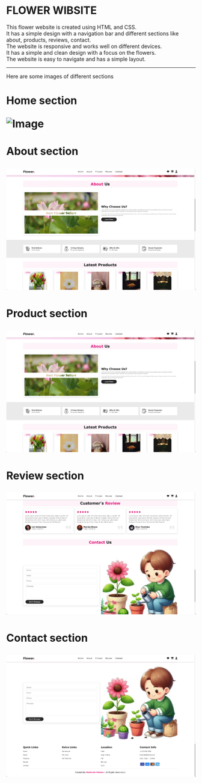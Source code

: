 # FLOWER WIBSITE
This flower website is created using HTML and CSS.
<br>
It has a simple design with a navigation bar and different sections like about, products, reviews, contact.
<br>
The website is responsive and works well on different devices.
<br>
It has a simple and clean design with a focus on the flowers.
<br>
The website is easy to navigate and has a simple layout.
<br>
<hr>
Here are some images of different sections
<br>

<h1>Home section</h>

![Image](https://github.com/user-attachments/assets/51e52f77-ce4a-4555-931d-cbd279dd47af)

<h1>About section</h>

![Image alt](https://github.com/MuferrehFatima/flowerwebsite/blob/main/images/about.png?raw=true)



<h1>Product section</h>

![image](https://github.com/MuferrehFatima/flowerwebsite/blob/main/images/about.png?raw=true)


<h1>Review section</h>

![image](https://github.com/MuferrehFatima/flowerwebsite/blob/main/images/review.png?raw=true)

<h1>Contact section</h>

![image](https://github.com/MuferrehFatima/flowerwebsite/blob/main/images/contact.png?raw=true)
